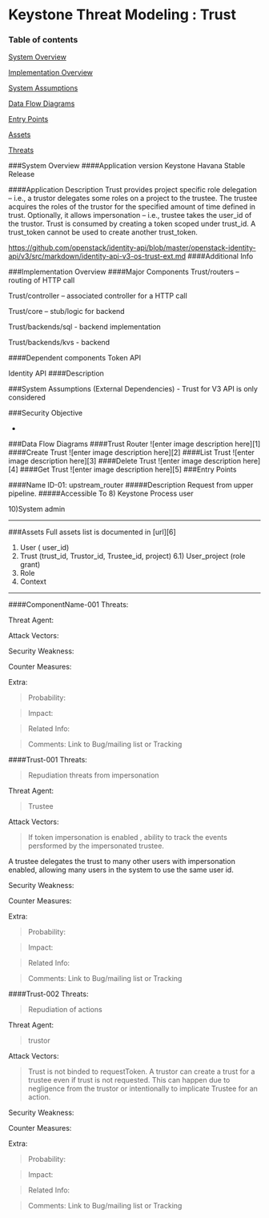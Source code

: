 Keystone Threat Modeling : Trust
=========================================
### Table of contents

[System Overview](#system)

[Implementation Overview](#implementation)

[System Assumptions](#assumption)

[Data Flow Diagrams](#dfd)

[Entry Points](#entry)

[Assets](#asset)

[Threats](#threats)


<a name="system"/>
###System Overview
####Application version
Keystone Havana Stable Release
   
####Application Description
Trust provides project specific role delegation – i.e., a trustor delegates some roles on a project to the trustee.  The trustee acquires the roles of the trustor for the specified amount of time defined in trust. Optionally, it allows impersonation – i.e., trustee takes the user_id of the trustor. Trust is consumed by creating a token scoped under trust_id. A trust_token cannot be used to create another trust_token.

https://github.com/openstack/identity-api/blob/master/openstack-identity-api/v3/src/markdown/identity-api-v3-os-trust-ext.md
####Additional Info
  

<a name="implementation"/>
###Implementation Overview
####Major Components
Trust/routers – routing of HTTP call

Trust/controller – associated controller for a HTTP call

Trust/core – stub/logic for backend

Trust/backends/sql -  backend  implementation

Trust/backends/kvs - backend


####Dependent components
Token API

Identity API
####Description



<a name="assumption"/>
###System Assumptions (External Dependencies)
 - Trust for V3 API is only considered

###Security Objective

 - 

<a name="dfd"/>
###Data Flow Diagrams 
####Trust Router
![enter image description here][1]
####Create Trust
![enter image description here][2]
####List Trust
![enter image description here][3]
####Delete Trust
![enter image description here][4]
####Get Trust
![enter image description here][5]

<a name="entry"/>
###Entry Points

####Name ID-01: upstream_router
#####Description
Request from upper pipeline.
#####Accessible To
8) Keystone Process user

10)System admin 



----------
<a name="asset"/>
###Assets
Full assets list is documented in [url][6]

1)   User ( user_id)
7)   Trust (trust_id, Trustor_id, Trustee_id, project)
6.1) User_project (role grant)
4)   Role
35)  Context



----------
####ComponentName-001
Threats:
> 

Threat Agent:
> 

Attack Vectors:
> 

Security Weakness:
> 

Counter Measures:
> 

Extra:
>  Probability:

>   Impact:

>   Related Info:

>   Comments:
     Link to Bug/mailing list or Tracking 

####Trust-001
Threats:
>  Repudiation threats from impersonation

Threat Agent:
>  Trustee

Attack Vectors:
> If token impersonation is enabled , ability to track the events persformed by the impersonated trustee. 

A trustee delegates the trust to many other users with impersonation enabled, allowing many users in the system to use the same user id. 

Security Weakness:
> 

Counter Measures:
> 

Extra:
>  Probability:

>   Impact:

>   Related Info:

>   Comments:
     Link to Bug/mailing list or Tracking 

####Trust-002
Threats:
>  Repudiation of actions

Threat Agent:
> trustor

Attack Vectors:
> Trust is not binded to requestToken. A trustor can create a trust for a trustee 
even if trust is not requested. This can happen due to negligence from the trustor
or intentionally to implicate Trustee for an action.

Security Weakness:
> 

Counter Measures:
> 

Extra:
>  Probability:

>   Impact:

>   Related Info:

>   Comments:
     Link to Bug/mailing list or Tracking 


  [1]: images/DFD_TRUST_ROUTER_V3.png
  [2]: images/DFD_TRUST_Create_Trust_v3.png
  [3]: images/DFD_TRUST_LIST_TRUST_V3.png
  [4]: images/DFD_TRUST_DELETE_TRUST.png
  [5]: images/DFD_TRUST_GET_TRUST.png
  [6]: Keystone_asset_library.md